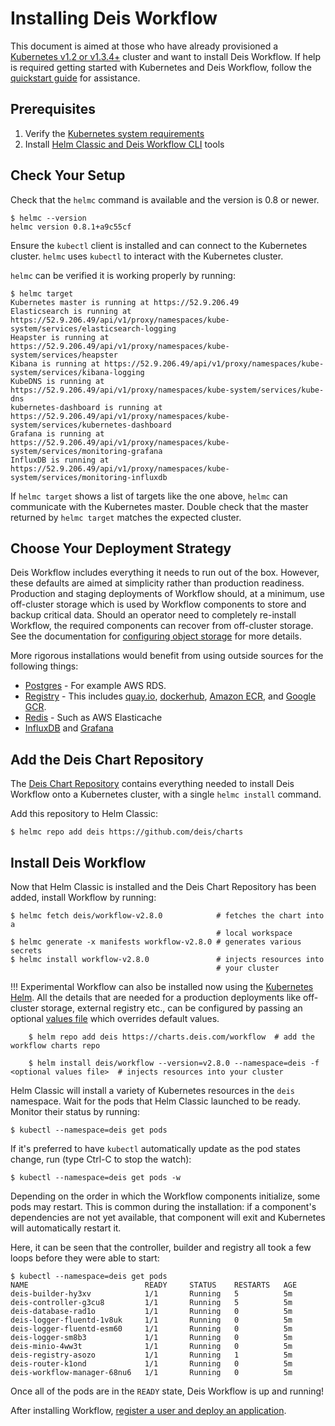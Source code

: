 # Installing Deis Workflow

This document is aimed at those who have already provisioned a [Kubernetes v1.2 or v1.3.4+][] cluster
and want to install Deis Workflow. If help is required getting started with Kubernetes and
Deis Workflow, follow the [quickstart guide](../quickstart/index.md) for assistance.

## Prerequisites

1. Verify the [Kubernetes system requirements](system-requirements.md)
1. Install [Helm Classic and Deis Workflow CLI](../quickstart/install-cli-tools.md) tools

## Check Your Setup

Check that the `helmc` command is available and the version is 0.8 or newer.

```
$ helmc --version
helmc version 0.8.1+a9c55cf
```

Ensure the `kubectl` client is installed and can connect to the Kubernetes cluster. `helmc` uses `kubectl` to interact
with the Kubernetes cluster.

`helmc` can be verified it is working properly by running:

```
$ helmc target
Kubernetes master is running at https://52.9.206.49
Elasticsearch is running at https://52.9.206.49/api/v1/proxy/namespaces/kube-system/services/elasticsearch-logging
Heapster is running at https://52.9.206.49/api/v1/proxy/namespaces/kube-system/services/heapster
Kibana is running at https://52.9.206.49/api/v1/proxy/namespaces/kube-system/services/kibana-logging
KubeDNS is running at https://52.9.206.49/api/v1/proxy/namespaces/kube-system/services/kube-dns
kubernetes-dashboard is running at https://52.9.206.49/api/v1/proxy/namespaces/kube-system/services/kubernetes-dashboard
Grafana is running at https://52.9.206.49/api/v1/proxy/namespaces/kube-system/services/monitoring-grafana
InfluxDB is running at https://52.9.206.49/api/v1/proxy/namespaces/kube-system/services/monitoring-influxdb
```

If `helmc target` shows a list of targets like the one above, `helmc` can communicate with the Kubernetes master. Double check that
the master returned by `helmc target` matches the expected cluster.

## Choose Your Deployment Strategy

Deis Workflow includes everything it needs to run out of the box. However, these defaults are aimed at simplicity rather than
production readiness. Production and staging deployments of Workflow should, at a minimum, use off-cluster storage
which is used by Workflow components to store and backup critical data. Should an operator need to completely re-install
Workflow, the required components can recover from off-cluster storage. See the documentation for [configuring object
storage](configuring-object-storage.md) for more details.

More rigorous installations would benefit from using outside sources for the following things:
* [Postgres](configuring-postgres.md) - For example AWS RDS.
* [Registry](configuring-registry.md) - This includes [quay.io](https://quay.io), [dockerhub](https://hub.docker.com), [Amazon ECR](https://aws.amazon.com/ecr/), and [Google GCR](https://cloud.google.com/container-registry/).
* [Redis](../managing-workflow/platform-logging.md#configuring-off-cluster-redis) - Such as AWS Elasticache
* [InfluxDB](../managing-workflow/platform-monitoring.md#configuring-off-cluster-influxdb) and [Grafana](../managing-workflow/platform-monitoring.md#off-cluster-grafana)

## Add the Deis Chart Repository

The [Deis Chart Repository](https://github.com/deis/charts) contains everything needed to install Deis Workflow onto
a Kubernetes cluster, with a single `helmc install` command.

Add this repository to Helm Classic:

```
$ helmc repo add deis https://github.com/deis/charts
```

## Install Deis Workflow

Now that Helm Classic is installed and the Deis Chart Repository has been added, install Workflow by running:

```
$ helmc fetch deis/workflow-v2.8.0            # fetches the chart into a
                                              # local workspace
$ helmc generate -x manifests workflow-v2.8.0 # generates various secrets
$ helmc install workflow-v2.8.0               # injects resources into
                                              # your cluster
```

!!! Experimental
	Workflow can also be installed now using the [Kubernetes Helm][helm]. All the details that are needed for a production deployments like off-cluster storage, external registry etc., can be configured by passing an optional [values file][valuesfile] which overrides default values.


    	$ helm repo add deis https://charts.deis.com/workflow  # add the workflow charts repo

    	$ helm install deis/workflow --version=v2.8.0 --namespace=deis -f <optional values file>  # injects resources into your cluster

Helm Classic will install a variety of Kubernetes resources in the `deis` namespace.
Wait for the pods that Helm Classic launched to be ready. Monitor their status by running:

```
$ kubectl --namespace=deis get pods
```

If it's preferred to have `kubectl` automatically update as the pod states change, run (type Ctrl-C to stop the watch):

```
$ kubectl --namespace=deis get pods -w
```

Depending on the order in which the Workflow components initialize, some pods may restart. This is common during the
installation: if a component's dependencies are not yet available, that component will exit and Kubernetes will
automatically restart it.

Here, it can be seen that the controller, builder and registry all took a few loops before they were able to start:

```
$ kubectl --namespace=deis get pods
NAME                          READY     STATUS    RESTARTS   AGE
deis-builder-hy3xv            1/1       Running   5          5m
deis-controller-g3cu8         1/1       Running   5          5m
deis-database-rad1o           1/1       Running   0          5m
deis-logger-fluentd-1v8uk     1/1       Running   0          5m
deis-logger-fluentd-esm60     1/1       Running   0          5m
deis-logger-sm8b3             1/1       Running   0          5m
deis-minio-4ww3t              1/1       Running   0          5m
deis-registry-asozo           1/1       Running   1          5m
deis-router-k1ond             1/1       Running   0          5m
deis-workflow-manager-68nu6   1/1       Running   0          5m
```

Once all of the pods are in the `READY` state, Deis Workflow is up and running!

After installing Workflow, [register a user and deploy an application](../quickstart/deploy-an-app.md).

[Kubernetes v1.2 or v1.3.4+]: system-requirements.md#kubernetes-versions
[helm]: https://github.com/kubernetes/helm/blob/master/docs/install.md
[valuesfile]: https://charts.deis.com/workflow/values-v2.8.0.yaml
